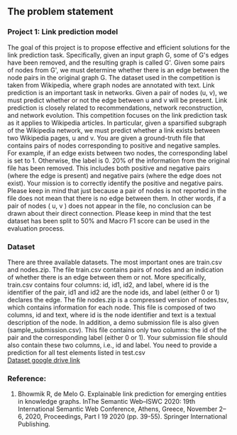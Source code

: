 ## The problem statement
### Project 1: Link prediction model
The goal of this project is to propose effective and efficient solutions for the link prediction task. Specifically, given an input graph G, some of G's edges have been removed, and the resulting graph is called G'. Given some pairs of nodes from G', we must determine whether there is an edge between the node pairs in the original graph G. The dataset used in the competition is taken from Wikipedia, where graph nodes are annotated with text.
Link prediction is an important task in networks. Given a pair of nodes (u, v), we must predict whether or not the edge between u and v will be present. Link prediction is closely related to recommendations, network reconstruction, and network evolution. This competition focuses on the link prediction task as it applies to Wikipedia articles. In particular, given a sparsified subgraph of the Wikipedia network, we must predict whether a link exists between two Wikipedia pages, u and v.
You are given a ground-truth file that contains pairs of nodes corresponding to positive and negative samples. For example, if an edge exists between two nodes, the corresponding label is set to 1. Otherwise, the label is 0.
20% of the information from the original file has been removed. This includes both positive and negative pairs (where the edge is present) and negative pairs (where the edge does not exist). Your mission is to correctly identify the positive and negative pairs.
Please keep in mind that just because a pair of nodes is not reported in the file does not mean that there is no edge between them. In other words, if a pair of nodes ( u, v ) does not appear in the file, no conclusion can be drawn about their direct connection. Please keep in mind that the test dataset has been split to 50% and Macro F1 score can be used in the evaluation process.
### Dataset
There are three available datasets. The most important ones are train.csv and nodes.zip. The file train.csv contains pairs of nodes and an indication of whether there is an edge between them or not. More specifically, train.csv contains four columns: id, id1, id2, and label, where id is the identifier of the pair, id1 and id2 are the node ids, and label (either 0 or 1) declares the edge. The file nodes.zip is a compressed version of nodes.tsv, which contains information for each node. This file is composed of two columns, id and text, where id is the node identifier and text is a textual description of the node. In addition, a demo submission file is also given (sample_submission.csv). This file contains only two columns: the id of the pair and the corresponding label (either 0 or 1). Your submission file should also contain these two columns, i.e., id and label. You need to provide a prediction for all test elements listed in test.csv   
[Dataset google drive link](https://shorturl.at/beLT0)

### Reference:
1. Bhowmik R, de Melo G. Explainable link prediction for emerging entities in knowledge graphs. InThe Semantic Web–ISWC 2020: 19th International Semantic Web Conference, Athens, Greece, November 2–6, 2020, Proceedings, Part I 19 2020 (pp. 39-55). Springer International Publishing.